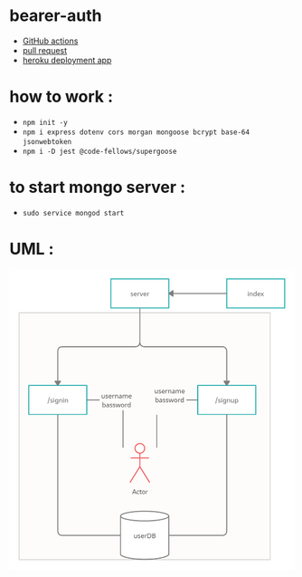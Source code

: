 # bearer-auth


* [GitHub actions](https://github.com/ahmadfrijat/basic-auth/actions)
* [pull request](https://github.com/ahmadfrijat/basic-auth/pull/3)
* [heroku deployment app](https://ahmad-basic-auth.herokuapp.com/)  


# how to work :

* ```npm init -y ```
* ```npm i express dotenv cors morgan mongoose bcrypt base-64 jsonwebtoken ```
* ```npm i -D jest @code-fellows/supergoose ```

# to start mongo server :

* ```sudo service mongod start ```

# UML :
![url](assist/basic-auth.png)